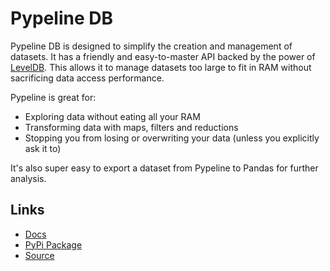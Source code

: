 Pypeline DB
===========

Pypeline DB is designed to simplify the creation and management of datasets. It
has a friendly and easy-to-master API backed by the power of
[LevelDB](https://code.google.com/p/leveldb/).  This allows it to manage
datasets too large to fit in RAM without sacrificing data access performance.

Pypeline is great for:

* Exploring data without eating all your RAM
* Transforming data with maps, filters and reductions
* Stopping you from losing or overwriting your data (unless you explicitly ask it to)

It's also super easy to export a dataset from Pypeline to Pandas for further
analysis.

Links
-----
* [Docs](http://pypeline.readthedocs.org/en/latest/)
* [PyPi Package](https://pypi.python.org/pypi/pypeline-db/)
* [Source](https://github.com/kcorbitt/pypeline)